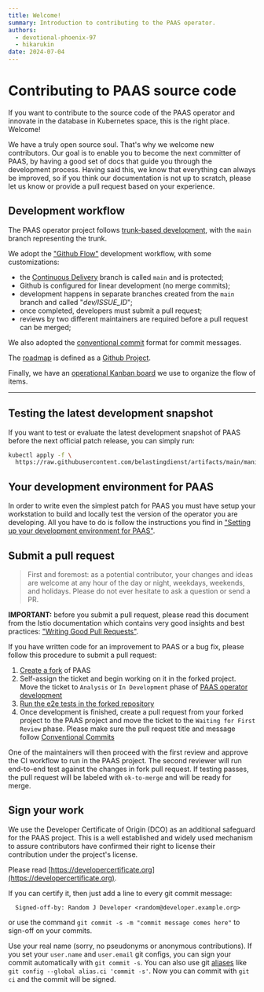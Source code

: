 ```yaml
---
title: Welcome!
summary: Introduction to contributing to the PAAS operator.
authors:
  - devotional-phoenix-97
  - hikarukin
date: 2024-07-04
---
```


Contributing to PAAS source code
================================

If you want to contribute to the source code of the PAAS operator and innovate in
the database in Kubernetes space, this is the right place. Welcome!

We have a truly open source soul. That's why we welcome new contributors. Our
goal is to enable you to become the next committer of PAAS, by having a good set
of docs that guide you through the development process. Having said this, we know
that everything can always be improved, so if you think our documentation is not
up to scratch, please let us know or provide a pull request based on your experience.

Development workflow
--------------------

The PAAS operator project follows [trunk-based development](https://trunkbaseddevelopment.com),
with the `main` branch representing the trunk.

We adopt the ["Github Flow"](https://guides.github.com/introduction/flow/)
development workflow, with some customizations:

- the [Continuous Delivery](https://en.wikipedia.org/wiki/Continuous_delivery)
  branch is called `main` and is protected;
- Github is configured for linear development (no merge commits);
- development happens in separate branches created from the `main` branch and
  called "*dev/ISSUE_ID*";
- once completed, developers must submit a pull request;
- reviews by two different maintainers are required before a pull request can be merged;

We also adopted the [conventional commit](https://www.conventionalcommits.org/en/v1.0.0/)
format for commit messages.

The [roadmap](https://github.com/orgs/belastingdienst/projects/1) is defined as a
[Github Project](https://docs.github.com/en/issues/trying-out-the-new-projects-experience/about-projects).

Finally, we have an [operational Kanban board](https://github.com/orgs/belastingdienst/projects/2)
we use to organize the flow of items.

---

<!--
TODO:

- Add architecture diagrams in the "contribute" folder
- ...

-->

Testing the latest development snapshot
---------------------------------------

If you want to test or evaluate the latest development snapshot of
PAAS before the next official patch release, you can simply run:

```sh
kubectl apply -f \
  https://raw.githubusercontent.com/belastingdienst/artifacts/main/manifests/paas-operator-manifest.yaml
```

Your development environment for PAAS
-------------------------------------

In order to write even the simplest patch for PAAS you must have setup
your workstation to build and locally test the version of the operator you are
developing.  All you have to do is follow the instructions you find in
["Setting up your development environment for PAAS"](development-environment/index.md).

Submit a pull request
---------------------

> First and foremost: as a potential contributor, your changes and ideas are
> welcome at any hour of the day or night, weekdays, weekends, and holidays.
> Please do not ever hesitate to ask a question or send a PR.

**IMPORTANT:** before you submit a pull request, please read this document from
the Istio documentation which contains very good insights and best practices:
["Writing Good Pull Requests"](https://github.com/istio/istio/wiki/Writing-Good-Pull-Requests).

If you have written code for an improvement to PAAS or a bug fix,
please follow this procedure to submit a pull request:

1. [Create a fork](development-environment/index.md#forking-the-repository) of PAAS
2. Self-assign the ticket and begin working on it in the forked project. Move
   the ticket to `Analysis` or `In Development` phase of
   [PAAS operator development](https://github.com/orgs/belastingdienst/projects/2)
3. [Run the e2e tests in the forked repository](e2e_testing_environment/README.md#running-e2e-tests-on-a-fork-of-the-repository)
4. Once development is finished, create a pull request from your forked project
   to the PAAS project and move the ticket to the `Waiting for First Review`
   phase. Please make sure the pull request title and message follow
   [Conventional Commits](https://www.conventionalcommits.org/en/v1.0.0/)

One of the maintainers will then proceed with the first review and approve the
CI workflow to run in the PAAS project.  The second reviewer will run
end-to-end test against the changes in fork pull request. If testing passes,
the pull request will be labeled with `ok-to-merge` and will be ready for
merge.

Sign your work
--------------

We use the Developer Certificate of Origin (DCO) as an additional safeguard for
the PAAS project. This is a well established and widely used mechanism to assure
contributors have confirmed their right to license their contribution under the
project's license.

Please read [https://developercertificate.org](https://developercertificate.org).

If you can certify it, then just add a line to every git commit message:

```
  Signed-off-by: Random J Developer <random@developer.example.org>
```

or use the command `git commit -s -m "commit message comes here"` to sign-off on your commits.

Use your real name (sorry, no pseudonyms or anonymous contributions).
If you set your `user.name` and `user.email` git configs, you can sign your
commit automatically with `git commit -s`.
You can also use git [aliases](https://git-scm.com/book/en/v2/Git-Basics-Git-Aliases)
like `git config --global alias.ci 'commit -s'`. Now you can commit with `git ci` and the
commit will be signed.